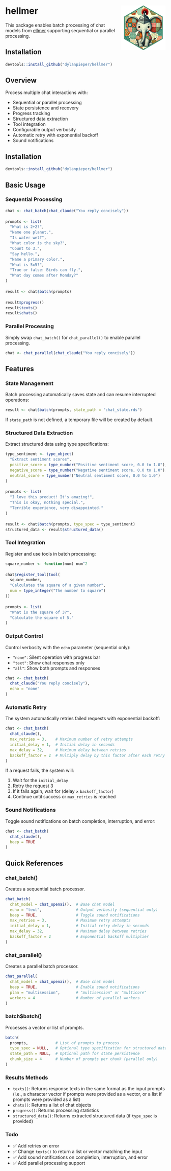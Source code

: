 # hellmer <img src="man/figures/hellmer-hex.png" align="right" width="140"/>

This package enables batch processing of chat models from [ellmer](https://github.com/tidyverse/ellmer) supporting sequential or parallel processing.

## Installation

``` r
devtools::install_github("dylanpieper/hellmer")
```

## Overview

Process multiple chat interactions with:

-   Sequential or parallel processing
-   State persistence and recovery
-   Progress tracking
-   Structured data extraction
-   Tool integration
-   Configurable output verbosity
-   Automatic retry with exponential backoff
-   Sound notifications

## Installation

``` r
devtools::install_github("dylanpieper/hellmer")
```

## Basic Usage

### Sequential Processing

``` r
chat <- chat_batch(chat_claude("You reply concisely"))

prompts <- list(
  "What is 2+2?",
  "Name one planet.",
  "Is water wet?",
  "What color is the sky?",
  "Count to 3.",
  "Say hello.",
  "Name a primary color.",
  "What is 5x5?",
  "True or false: Birds can fly.",
  "What day comes after Monday?"
)

result <- chat$batch(prompts)

result$progress()
result$texts()
result$chats()
```

### Parallel Processing

Simply swap `chat_batch()` for `chat_parallel()` to enable parallel processing.

``` r
chat <- chat_parallel(chat_claude("You reply concisely"))
```

## Features

### State Management

Batch processing automatically saves state and can resume interrupted operations:

``` r
result <- chat$batch(prompts, state_path = "chat_state.rds")
```

If `state_path` is not defined, a temporary file will be created by default.

### Structured Data Extraction

Extract structured data using type specifications:

``` r
type_sentiment <- type_object(
  "Extract sentiment scores",
  positive_score = type_number("Positive sentiment score, 0.0 to 1.0"),
  negative_score = type_number("Negative sentiment score, 0.0 to 1.0"),
  neutral_score = type_number("Neutral sentiment score, 0.0 to 1.0")
)

prompts <- list(
  "I love this product! It's amazing!",
  "This is okay, nothing special.",
  "Terrible experience, very disappointed."
)

result <- chat$batch(prompts, type_spec = type_sentiment)
structured_data <- result$structured_data()
```

### Tool Integration

Register and use tools in batch processing:

``` r
square_number <- function(num) num^2

chat$register_tool(tool(
  square_number,
  "Calculates the square of a given number",
  num = type_integer("The number to square")
))

prompts <- list(
  "What is the square of 3?",
  "Calculate the square of 5."
)
```

### Output Control

Control verbosity with the `echo` parameter (sequential only):

-   `"none"`: Silent operation with progress bar
-   `"text"`: Show chat responses only
-   `"all"`: Show both prompts and responses

``` r
chat <- chat_batch(
  chat_claude("You reply concisely"), 
  echo = "none"
)
```

### Automatic Retry

The system automatically retries failed requests with exponential backoff:

``` r
chat <- chat_batch(
  chat_claude(),
  max_retries = 3,    # Maximum number of retry attempts
  initial_delay = 1,  # Initial delay in seconds
  max_delay = 32,     # Maximum delay between retries
  backoff_factor = 2  # Multiply delay by this factor after each retry
)
```

If a request fails, the system will:

1.  Wait for the `initial_delay`
2.  Retry the request 3
3.  If it fails again, wait for (delay × `backoff_factor`)
4.  Continue until success or `max_retries` is reached

### Sound Notifications

Toggle sound notifications on batch completion, interruption, and error:

``` r
chat <- chat_batch(
  chat_claude(),
  beep = TRUE
)
```

## Quick References

### chat_batch()

Creates a sequential batch processor.

``` r
chat_batch(
  chat_model = chat_openai(),  # Base chat model
  echo = "text",               # Output verbosity (sequential only)
  beep = TRUE,                 # Toggle sound notifications
  max_retries = 3,             # Maximum retry attempts
  initial_delay = 1,           # Initial retry delay in seconds
  max_delay = 32,              # Maximum delay between retries
  backoff_factor = 2           # Exponential backoff multiplier
)
```

### chat_parallel()

Creates a parallel batch processor.

``` r
chat_parallel(
  chat_model = chat_openai(),  # Base chat model
  beep = TRUE,                 # Enable sound notifications
  plan = "multisession",       # "multisession" or "multicore"
  workers = 4                  # Number of parallel workers
)
```

### batch\$batch()

Processes a vector or list of prompts.

``` r
batch(
  prompts,            # List of prompts to process
  type_spec = NULL,   # Optional type specification for structured data
  state_path = NULL,  # Optional path for state persistence
  chunk_size = 4      # Number of prompts per chunk (parallel only)
)
```

### Results Methods

-   `texts()`: Returns response texts in the same format as the input prompts (i.e., a character vector if prompts were provided as a vector, or a list if prompts were provided as a list)
-   `chats()`: Returns a list of chat objects
-   `progress()`: Returns processing statistics
-   `structured_data()`: Returns extracted structured data (if `type_spec` is provided)

### Todo

-   ✅ Add retries on error
-   ✅ Change `texts()` to return a list or vector matching the input
-   ✅ Add sound notifications on completion, interruption, and error
-   ✅ Add parallel processing support
